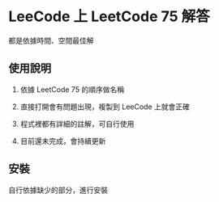 # LeeCode 上 LeetCode 75 解答 
都是依據時間、空間最佳解

## 使用說明
1. 依據 LeetCode 75 的順序做名稱

2. 直接打開會有問題出現，複製到 LeeCode 上就會正確

3. 程式裡都有詳細的註解，可自行使用

4. 目前還未完成，會持續更新

## 安裝

自行依據缺少的部分，進行安裝
